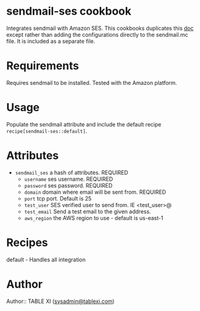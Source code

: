 # sendmail-ses cookbook

Integrates sendmail with Amazon SES.  This cookbooks duplicates this [doc](http://docs.aws.amazon.com/ses/latest/DeveloperGuide/sendmail.html) except rather than adding the configurations directly to the sendmail.mc file.  It is included as a separate file.

# Requirements

Requires sendmail to be installed.
Tested with the Amazon platform.

# Usage

Populate the sendmail attribute and include the default recipe `recipe[sendmail-ses::default]`.

# Attributes

* `sendmail_ses` a hash of attributes. REQUIRED
  * `username` ses username.  REQUIRED
  * `password` ses password.  REQUIRED
  * `domain` domain where email will be sent from.  REQUIRED
  * `port` tcp port. Default is 25
  * `test_user` SES verified user to send from.  IE <test_user>@<domain>
  * `test_email` Send a test email to the given address.
  * `aws_region` the AWS region to use - default is us-east-1

# Recipes

default - Handles all integration

# Author

Author:: TABLE XI (<sysadmin@tablexi.com>)
